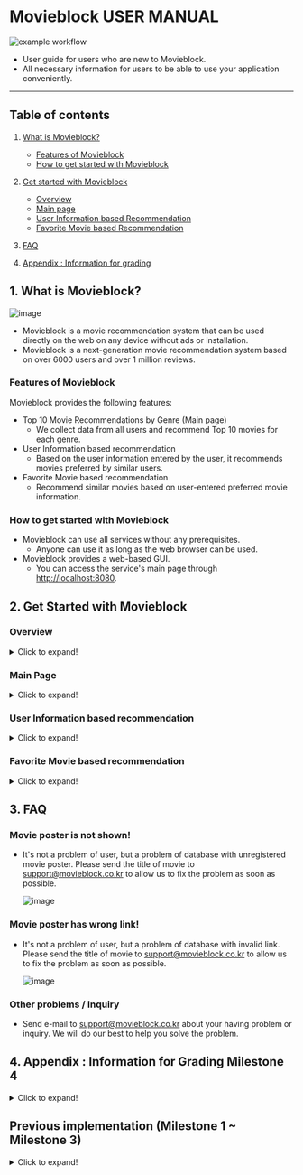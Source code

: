 # Movieblock USER MANUAL

![example workflow](https://github.com/rocky112358/UNIST_CSE364_Group2/actions/workflows/maven.yml/badge.svg)
* User guide for users who are new to Movieblock.
* All necessary information for users to be able to use your application conveniently.

---

## Table of contents
1. [What is Movieblock?](https://github.com/rocky112358/UNIST_CSE364_Group2#1-what-is-movieblock)
    - [Features of Movieblock](https://github.com/rocky112358/UNIST_CSE364_Group2#features-of-movieblock)
    - [How to get started with Movieblock](https://github.com/rocky112358/UNIST_CSE364_Group2#how-to-get-started-with-movieblock)

2. [Get started with Movieblock](https://github.com/rocky112358/UNIST_CSE364_Group2#2-get-started-with-movieblock)
    - [Overview](https://github.com/rocky112358/UNIST_CSE364_Group2#overview)
    - [Main page](https://github.com/rocky112358/UNIST_CSE364_Group25#main-page)
    - [User Information based Recommendation](https://github.com/rocky112358/UNIST_CSE364_Group2#user-information-based-recommendation)
    - [Favorite Movie based Recommendation](https://github.com/rocky112358/UNIST_CSE364_Group2#user-information-based-recommendation)

3. [FAQ](https://github.com/rocky112358/UNIST_CSE364_Group2#3-faq)

4. [Appendix : Information for grading](https://github.com/rocky112358/UNIST_CSE364_Group2#4-appendix--information-for-grading-milestone-4)

## 1. What is Movieblock?
![image](https://user-images.githubusercontent.com/17242507/122660827-79f52600-d1bf-11eb-8aae-2599b7453065.png)
- Movieblock is a movie recommendation system that can be used directly on the web on any device without ads or installation.
- Movieblock is a next-generation movie recommendation system based on over 6000 users and over 1 million reviews.

### Features of Movieblock
Movieblock provides the following features:
- Top 10 Movie Recommendations by Genre (Main page)
    - We collect data from all users and recommend Top 10 movies for each genre.
- User Information based recommendation
    - Based on the user information entered by the user, it recommends movies preferred by similar users.
- Favorite Movie based recommendation
    - Recommend similar movies based on user-entered preferred movie information.

### How to get started with Movieblock
- Movieblock can use all services without any prerequisites.
    - Anyone can use it as long as the web browser can be used.
- Movieblock provides a web-based GUI.
    - You can access the service's main page through [http://localhost:8080](http://localhost:8080/).

## 2. Get Started with Movieblock

### Overview

<details>
  <summary> Click to expand! </summary>
    
- Main Page
    
    ![image](https://user-images.githubusercontent.com/32671177/122660997-efadc180-d1c0-11eb-91c5-680d3de1b623.png)
    
    ① Move to Home
    
    ② Move to Recommendation by User Information
    
    ③ Move to Recommendation by Favorite Movie

- Recommendation by User Information
    
    ![image](https://user-images.githubusercontent.com/32671177/122661004-05bb8200-d1c1-11eb-80ec-001ca50e09f6.png)
    
    ① "Gender" dropdown list

    ② "Age" input field

    ③ "Occupation" dropdown list

    ④ "Genre" select checkbox

- Recommendation by Favorite Movie
    
    ![image](https://user-images.githubusercontent.com/32671177/122663109-1674f380-d1d3-11eb-98d2-50779991ae30.png)
    
    ① "Title" input field

    ② "Number of Movies" input field

</details>    
    
### Main Page

<details>
  <summary> Click to expand! </summary>
    
1. Open web browser and connect [http://localhost:8080](http://localhost:8080/index.html%EC%9C%BC%EB%A1%9C)

    ![image](https://user-images.githubusercontent.com/32671177/122661063-7793cb80-d1c1-11eb-8004-ea6dcf67ed61.png)

2. After few seconds, 10 high rated movies for each genres are recommended.

    ![image](https://user-images.githubusercontent.com/32671177/122661099-ce99a080-d1c1-11eb-921a-f881f51f7daa.png)

3. Click the movie poster to see IMDb page of that movie.

    ![image](https://user-images.githubusercontent.com/32671177/122661078-9befa800-d1c1-11eb-961a-15cc5e1a7f5f.png)

4. Click the menu on the top navigation bar to move between pages.

    ![image](https://user-images.githubusercontent.com/32671177/122661081-a316b600-d1c1-11eb-83ef-5d3b2b018e27.png)

</details>

### User Information based recommendation

<details>
  <summary> Click to expand! </summary>

1. Click "Recommend by User Information" menu.

    ![image](https://user-images.githubusercontent.com/32671177/122661138-351ebe80-d1c2-11eb-8c0e-c006418094ee.png)

2. Select/input "Gender", "Age", "Occupation" of the target user from dropdown lists. (Optional)

    ![image](https://user-images.githubusercontent.com/32671177/122661150-45cf3480-d1c2-11eb-86cc-f2c45cff2531.png)

    ![image](https://user-images.githubusercontent.com/32671177/122661153-4cf64280-d1c2-11eb-8921-c209c595d5ec.png)

    ![image](https://user-images.githubusercontent.com/32671177/122661159-54b5e700-d1c2-11eb-9430-bcc17cf6cdd4.png)

3. Select "Preferred Genre" from checkbox. If you select some genres, the movie which contains the genre will be recommended. (Optional) If you don't select any genre, it is treated as if all genres are selected.

    ![image](https://user-images.githubusercontent.com/32671177/122661196-921a7480-d1c2-11eb-83e2-f3215c761eb1.png)
    
    ![image](https://user-images.githubusercontent.com/32671177/122661202-9fcffa00-d1c2-11eb-8d21-2930cda61d8c.png)

4. Click "Search" button.
    
5. After short loading, 10 movies that are highly rated by similar users are recommended.

    ![image](https://user-images.githubusercontent.com/32671177/122661210-af4f4300-d1c2-11eb-9e3e-55a5d3bde002.png)

6. Click the movie poster to see detail information of that movie at IMDb.

</details>
    
### Favorite Movie based recommendation

<details>
  <summary> Click to expand! </summary>

1. Click "Recommend by Favorite Movie" menu.

    ![image](https://user-images.githubusercontent.com/32671177/122661316-fdb11180-d1c3-11eb-9d40-5eee8dd1f3a4.png)

2. Type the title of your favorite movie in "Title" field. For convenient and accurate input, autocomplete is supported.

    ![image](https://user-images.githubusercontent.com/32671177/122661319-07d31000-d1c4-11eb-82ed-04497ad15569.png)

3. Enter the number of movies to be recommended in "Number of Movies" field.

    ![image](https://user-images.githubusercontent.com/32671177/122661322-13263b80-d1c4-11eb-80ae-13b596f17d82.png)

4. Click "Search" button.

    ![image](https://user-images.githubusercontent.com/32671177/122661330-2fc27380-d1c4-11eb-9eeb-528005dec8a2.png)

5. After short loading, movies similar to the ones you enjoyed are recommended, based on the genre of the movie.

    ![image](https://user-images.githubusercontent.com/32671177/122661336-38b34500-d1c4-11eb-88ee-6ae3fde855e6.png)

6. Click the movie poster to see detail information of that movie at IMDb.

    ![image](https://user-images.githubusercontent.com/32671177/122661343-4072e980-d1c4-11eb-976f-6a64e8450018.png)

</details>    
    
## 3. FAQ

### Movie poster is not shown!

- It's not a problem of user, but a problem of database with unregistered movie poster. Please send the title of movie to [support@movieblock.co.kr](mailto:support@movieblock.co.kr) to allow us to fix the problem as soon as possible.

    ![image](https://user-images.githubusercontent.com/32671177/122661357-6a2c1080-d1c4-11eb-9e34-476c5083f72e.png)

### Movie poster has wrong link!

- It's not a problem of user, but a problem of database with invalid link. Please send the title of movie to [support@movieblock.co.kr](mailto:support@movieblock.co.kr) to allow us to fix the problem as soon as possible.

    ![image](https://user-images.githubusercontent.com/32671177/122661360-72844b80-d1c4-11eb-8669-9a5360275276.png)

### Other problems / Inquiry

- Send e-mail to [support@movieblock.co.kr](mailto:support@movieblock.co.kr) about your having problem or inquiry. We will do our best to help you solve the problem.

## 4. Appendix : Information for Grading Milestone 4
<details>
  <summary> Click to expand! </summary>

### Structure of Program
```bash
.
├── data
│   ├── links.dat
│   ├── movies.dat
│   ├── ratings.dat
│   └── users.dat
├── Dockerfile
├── pom.xml
├── README.md
├── ROOT.war
├── run.sh
└── src
    ├── main
    │   ├── java
    │   │   └── se
    │   │       └── group2
    │   │           ├── ApiError.java
    │   │           ├── Application.java
    │   │           ├── CsvToMongoJob.java
    │   │           ├── InvalidInputException.java
    │   │           ├── LinkFieldSetMapper.java
    │   │           ├── Link.java
    │   │           ├── LinkRepository.java
    │   │           ├── MovieblockController.java
    │   │           ├── Movieblock.java
    │   │           ├── MovieFieldSetMapper.java
    │   │           ├── Movie.java
    │   │           ├── MoviePosterFieldSetMapper.java
    │   │           ├── MoviePoster.java
    │   │           ├── MoviePosterRepository.java
    │   │           ├── MovieRecommendationInput.java
    │   │           ├── MovieRepository.java
    │   │           ├── RatingFieldSetMapper.java
    │   │           ├── Rating.java
    │   │           ├── RatingRepository.java
    │   │           ├── RecommendationEngine.java
    │   │           ├── RecommendationOutput.java
    │   │           ├── UserFieldSetMapper.java
    │   │           ├── User.java
    │   │           ├── UserRecommendationInput.java
    │   │           └── UserRepository.java
    │   └── resources
    │       ├── application.properties
    │       ├── links.csv
    │       ├── movie_poster.csv
    │       ├── movies.csv
    │       ├── public
    │       │   ├── favorite.html
    │       │   ├── index.css
    │       │   ├── index.html
    │       │   └── user.html
    │       ├── ratings.csv
    │       └── users.csv
    └── test
        └── java
            └── se
                └── group2
                    ├── ApplicationIT.java
                    ├── MovieblockControllerTest.java
                    ├── MovieblockTest.java
                    └── RecommendationEngineTest.java

12 directories, 48 files
```
### How to check the milestone
#### For part 1
* DB setup can be checked in the same way as part2 and part3

#### How to check part 1 with run.sh (optional)

(1) Server-side
```
$ docker build -t mile4 .
$ docker run -it -p 8080:8080 mile4 /bin/bash
root@06bec8c66c26:~/project# . run.sh
```

(2) Client-side (Another Terminal)
```
curl http://localhost:8080/movies
```

#### For part 2, part 3
(1) Server-side
```bash
$ docker build -t mile4 .
$ docker run -d -p 8080:8080 mile4
```

```bash
$ ls
Dockerfile ROOT.war run.sh

$ docker build -t mile4 .
Sending build context to Docker daemon  108.9MB
Step 1/27 : FROM ubuntu:20.04
 ---> 4dd97cefde62
Step 2/27 : ARG DEBIAN_FRONTEND="noninteractive"
 ---> Running in 4224998c0774
Removing intermediate container 4224998c0774
 ---> 716a51198913
Step 3/27 : RUN apt-get update
 ---> Running in bdca8ee19ed2
Get:1 http://archive.ubuntu.com/ubuntu focal InRelease [265 kB]
Get:2 http://security.ubuntu.com/ubuntu focal-security InRelease [114 kB]
Get:3 http://security.ubuntu.com/ubuntu focal-security/main amd64 Packages [884 kB]

...

Step 24/27 : RUN echo '/bin/bash' >> /root/project/start.sh
 ---> Running in 6bc70a4bbb5a
Removing intermediate container 6bc70a4bbb5a
 ---> 956a7ee482f4
Step 25/27 : RUN chmod a+x /root/project/start.sh
 ---> Running in 986164284b09
Removing intermediate container 986164284b09
 ---> 7e4d31c69f93
Step 26/27 : CMD ["/root/project/start.sh"]
 ---> Running in 45054729980b
Removing intermediate container 45054729980b
 ---> cb62209adee9
Step 27/27 : ENTRYPOINT ["/bin/bash", "-c"]
 ---> Running in bb51892c77ba
Removing intermediate container bb51892c77ba
 ---> 6a199c37b69c
Successfully built 6a199c37b69c
Successfully tagged mile4:latest

$ docker run -d -p 8080:8080 mile4
f0f9d1ec307b1bd009b9fe287d1409b2760049a3eafc97ed059d3507a203c51f

$
```

(2) Client-side
* Access Movieblock in a web browser by visiting http://localhost:8080/

#### For part 4
Check 
* https://github.com/rocky112358/UNIST_CSE364_Group2/tree/main/.github/workflows
* https://github.com/rocky112358/UNIST_CSE364_Group2/commits/main

#### For part 5
Read
* https://github.com/rocky112358/UNIST_CSE364_Group2/blob/main/README.md
    
</details>

## Previous implementation (Milestone 1 ~ Milestone 3)
<details>
  <summary> Click to expand! </summary>

## ~~Milestone 3~~ (Deprecated)
<details>
  <summary> Click to expand! </summary>

> **This program no longer behaves like **How to run the program** described below in the lastest commit. (as of June 20, 2021)**
> **This version is tagged as "milestone-3" and you may checkout if you like.**
    
### What did we do
#### Repository structure
```
.
├── data
│   ├── links.dat
│   ├── movies.dat
│   ├── ratings.dat
│   └── users.dat
├── Dockerfile
├── pom.xml
├── README.md
├── run.sh
└── src
    ├── main
    │   └── java
    │       └── se
    │           └── group2
    │               ├── ApiError.java
    │               ├── Application.java
    │               ├── InvalidInputException.java
    │               ├── MovieblockController.java
    │               ├── Movieblock.java
    │               ├── MovieRecommendationInput.java
    │               ├── RecommendationEngine.java
    │               ├── RecommendationOutput.java
    │               └── UserRecommendationInput.java
    └── test
        └── java
            └── se
                └── group2
                    ├── ApplicationIT.java
                    ├── MovieblockControllerTest.java
                    ├── MovieblockTest.java
                    └── RecommendationEngineTest.java

10 directories, 21 files
```
We implemented REST APIs for recommending movies using Spring Framework.

### How our recommendation algorithm works

#### About implementation
The recommendation algorithm is almost the same as in Milestone 2. ([Algorithm Description](https://github.com/rocky112358/UNIST_CSE364_Group2/tree/main#about-our-algorithm-design
)) 

One difference is that when a movie title is entered as the input, it looks for the genre of the movie in `movies.dat` and recommends popular movies of the genre regardless of gender, age, or occupation.

If a limit is given, "limit" number of movies are printed, chosen from most popular. If not, top 10 movies are printed by default.

### How to install the program
1. Download Dockerfile and run.sh from Blackboard.

2. Put dockerfile and run.sh in the same directory path, build the image, and run the container.
```text
$ docker build -t milestone3 .

Sending build context to Docker daemon  31.44MB
Step 1/9 : FROM ubuntu:20.04
 ---> 4dd97cefde62
Step 2/9 : ARG DEBIAN_FRONTEND="noninteractive"
 ---> Running in 008b87e642bb
Removing intermediate container 008b87e642bb
 ---> 9b39fb815563
Step 3/9 : RUN apt-get update
 ---> Running in 66b60d257f60
Get:1 http://security.ubuntu.com/ubuntu focal-security InRelease [114 kB]
Get:2 http://archive.ubuntu.com/ubuntu focal InRelease [265 kB]
Get:3 http://security.ubuntu.com/ubuntu focal-security/main amd64 Packages [829 kB]
Get:4 http://archive.ubuntu.com/ubuntu focal-updates InRelease [114 kB]
Get:5 http://security.ubuntu.com/ubuntu focal-security/universe amd64 Packages [716 kB]
Get:6 http://security.ubuntu.com/ubuntu focal-security/restricted amd64 Packages [274 kB]
Get:7 http://security.ubuntu.com/ubuntu focal-security/multiverse amd64 Packages [27.6 kB]
Get:8 http://archive.ubuntu.com/ubuntu focal-backports InRelease [101 kB]
Get:9 http://archive.ubuntu.com/ubuntu focal/main amd64 Packages [1275 kB]
Get:10 http://archive.ubuntu.com/ubuntu focal/multiverse amd64 Packages [177 kB]
Get:11 http://archive.ubuntu.com/ubuntu focal/universe amd64 Packages [11.3 MB]
Get:12 http://archive.ubuntu.com/ubuntu focal/restricted amd64 Packages [33.4 kB]
Get:13 http://archive.ubuntu.com/ubuntu focal-updates/restricted amd64 Packages [299 kB]
Get:14 http://archive.ubuntu.com/ubuntu focal-updates/main amd64 Packages [1246 kB]
Get:15 http://archive.ubuntu.com/ubuntu focal-updates/multiverse amd64 Packages [29.8 kB]
Get:16 http://archive.ubuntu.com/ubuntu focal-updates/universe amd64 Packages [973 kB]
Get:17 http://archive.ubuntu.com/ubuntu focal-backports/universe amd64 Packages [4305 B]
Fetched 17.8 MB in 7s (2722 kB/s)
Reading package lists...
Removing intermediate container 66b60d257f60
 ---> 6e63a3a16227
Step 4/9 : RUN apt-get -y install vim git openjdk-11-jdk maven curl

...

done.
done.
Removing intermediate container 7fda52e27c8a
 ---> 7419a62837c9
Step 5/9 : RUN mkdir -p /root/project
 ---> Running in c7e1f4572294
Removing intermediate container c7e1f4572294
 ---> 1cb22177da3c
Step 6/9 : WORKDIR /root/project
 ---> Running in 5083ce0a8d8c
Removing intermediate container 5083ce0a8d8c
 ---> fa78bbfdeffd
Step 7/9 : COPY run.sh /root/project
 ---> 5b7a4d166652
Step 8/9 : RUN chmod 755 run.sh
 ---> Running in 7e4030ce7ab5
Removing intermediate container 7e4030ce7ab5
 ---> e750116ef5ec
Step 9/9 : RUN /bin/bash
 ---> Running in dd6a09bd56f3
Removing intermediate container dd6a09bd56f3
 ---> 8c2337ae710e
Successfully built 8c2337ae710e
Successfully tagged milestone3:latest

$ docker run -it milestone3
root@6738818f1e19:~/project#

```
3. Execute run.sh in container. (About 10 minutes)
```text
root@[containerID]:~/project# . run.sh 
Cloning into 'UNIST_CSE364_Group2'...
Username for 'https://github.com': [your username]
Password for 'https://[your username]@github.com': [your password]

...

[INFO] Building jar: /root/project/UNIST_CSE364_Group2/target/cse364-project-1.0-SNAPSHOT-jar-with-dependencies.jar
[INFO] ------------------------------------------------------------------------
[INFO] BUILD SUCCESS
[INFO] ------------------------------------------------------------------------
[INFO] Total time:  06:38 min
[INFO] Finished at: 2021-05-24T14:25:00Z
[INFO] ------------------------------------------------------------------------


  .   ____          _            __ _ _
 /\\ / ___'_ __ _ _(_)_ __  __ _ \ \ \ \
( ( )\___ | '_ | '_| | '_ \/ _` | \ \ \ \
 \\/  ___)| |_)| | | | | || (_| |  ) ) ) )
  '  |____| .__|_| |_|_| |_\__, | / / / /
 =========|_|==============|___/=/_/_/_/
 :: Spring Boot ::       (v2.3.10.RELEASE)

2021-05-24 14:25:01.675  INFO 522 --- [           main] se.group2.Application                    : Starting Application on 6738818f1e19 with PID 522 (/root/project/UNIST_CSE364_Group2/target/cse364-project-1.0-SNAPSHOT.jar started by root in /root/project/UNIST_CSE364_Group2)
2021-05-24 14:25:01.678  INFO 522 --- [           main] se.group2.Application                    : No active profile set, falling back to default profiles: default
2021-05-24 14:25:02.629  INFO 522 --- [           main] o.s.b.w.embedded.tomcat.TomcatWebServer  : Tomcat initialized with port(s): 8080 (http)
2021-05-24 14:25:02.641  INFO 522 --- [           main] o.apache.catalina.core.StandardService   : Starting service [Tomcat]
2021-05-24 14:25:02.642  INFO 522 --- [           main] org.apache.catalina.core.StandardEngine  : Starting Servlet engine: [Apache Tomcat/9.0.45]
2021-05-24 14:25:02.705  INFO 522 --- [           main] o.a.c.c.C.[Tomcat].[localhost].[/]       : Initializing Spring embedded WebApplicationContext
2021-05-24 14:25:02.705  INFO 522 --- [           main] w.s.c.ServletWebServerApplicationContext : Root WebApplicationContext: initialization completed in 972 ms
2021-05-24 14:25:02.887  INFO 522 --- [           main] o.s.s.concurrent.ThreadPoolTaskExecutor  : Initializing ExecutorService 'applicationTaskExecutor'
2021-05-24 14:25:03.032  INFO 522 --- [           main] o.s.b.w.embedded.tomcat.TomcatWebServer  : Tomcat started on port(s): 8080 (http) with context path ''
2021-05-24 14:25:03.044  INFO 522 --- [           main] se.group2.Application                    : Started Application in 1.752 seconds (JVM running for 2.123)
...
```

### How to run the program
1. After installing the program, you need to access another terminal session in the same server.
2. Check if docker container which is running Spring web server is running normally by using another terminal.
3. Approach to docker container by using command below in another terminal.
```
docker ps - a | grep image_name
docker exec -it container_name bash
```
![image](https://user-images.githubusercontent.com/17242507/119365548-fbee4e00-bcea-11eb-910e-9c58658f297b.png)

4. You can use recommendation system using curl command in docker container.
> Please note that the URL address changes depending on which function you are using.

#### Part I: Recommend Top 10 movies given user data (gender, age, occupation, genres)
```
# In part I, given a user data, It provides a REST API that shows a list of top 10 recommended movies for a given user.

curl -X GET http://localhost:8080/users/recommendations -H 'Content-type:application/json' -d '{"gender": user_gender, "age": user_age, "occupation": user_occupation, "genres": user_genres}'
```
* In part I, "gender", "age", "occupation", "genres" must be all listed. If not, error will be returned.
```
# Missing Gender
root@c910a6e3e87b:~/project# curl -X GET http://localhost:8080/users/recommendations -H 'Content-type:application/json' -d '{"age": "25", "occupation": "Grad student", "genres": "Action|War"}'
{"error":"invalid input","message":"Error: Gender input is not given","statusCode":400}

# Missing Age
root@c910a6e3e87b:~/project# curl -X GET http://localhost:8080/users/recommendations -H 'Content-type:application/json' -d '{"gender": "F", "occupation": "Grad student", "genres": "Action|War"}'
{"error":"invalid input","message":"Error: Age input is not given","statusCode":400}

# Missing occupation
root@c910a6e3e87b:~/project# curl -X GET http://localhost:8080/users/recommendations -H 'Content-type:application/json' -d '{"gender": "F", "age": "25", "genres": "Action|War"}'
{"error":"invalid input","message":"Error: Occupation input is not given","statusCode":400}

# Missing Genres
root@c910a6e3e87b:~/project# curl -X GET http://localhost:8080/users/recommendations -H 'Content-type:application/json' -d '{"gender": "F", "age": "25", "occupation": "Grad student"}'
{"error":"invalid input","message":"Error: Genres input is not given","statusCode":400}
```

* In Part I, If you want to search all cases, use "" for user data on any field.
```
root@c910a6e3e87b:~/project# curl -X GET http://localhost:8080/users/recommendations -H 'Content-type:application/json' -d '{"gender": "", "age": "", "occupation": "", "genres": ""}'
[{"title":"I Am Cuba (Soy Cuba/Ya Kuba) (1964)","genres":"drama","imdb":"http://www.imdb.com/title/tt0058604"},{"title":"Lamerica (1994)","genres":"drama","imdb":"http://www.imdb.com/title/tt0110299"},{"title":"Apple, The (Sib) (1998)","genres":"drama","imdb":"http://www.imdb.com/title/tt0156901"},{"title":"Sanjuro (1962)","genres":"action|adventure","imdb":"http://www.imdb.com/title/tt0056443"},{"title":"Seven Samurai (The Magnificent Seven) (Shichinin no samurai) (1954)","genres":"action|drama","imdb":"http://www.imdb.com/title/tt0047478"},{"title":"Shawshank Redemption, The (1994)","genres":"drama","imdb":"http://www.imdb.com/title/tt0111161"},{"title":"Godfather, The (1972)","genres":"action|crime|drama","imdb":"http://www.imdb.com/title/tt0068646"},{"title":"Close Shave, A (1995)","genres":"animation|comedy|thriller","imdb":"http://www.imdb.com/title/tt0112691"},{"title":"Usual Suspects, The (1995)","genres":"crime|thriller","imdb":"http://www.imdb.com/title/tt0114814"},{"title":"Schindler's List (1993)","genres":"drama|war","imdb":"http://www.imdb.com/title/tt0108052"}]
```

* In Part I, Gender can have one of two values: F, M.
> If an incorrect value is entered for the gender, an error is displayed.
```
root@c910a6e3e87b:~/project# curl -X GET http://localhost:8080/users/recommendations -H 'Content-type:application/json' -d '{"gender": "D", "age": "", "occupation": "", "genres": "action|war"}'
{"error":"invalid input","message":"Error: Invalid Gender Input","statusCode":400}
```

* In the case of age (Part I), you can enter 0 or a decimal positive integer.
It is possible to enter a value that is accepted as a decimal positive number in [parseInt]( https://docs.oracle.com/javase/7/docs/api/java/lang/Integer.html#parseInt(java.lang.String) ).
> If an incorrect value is entered for the age, an error is displayed.
```
root@c910a6e3e87b:~/project# curl -X GET http://localhost:8080/users/recommendations -H 'Content-type:application/json' -d '{"gender": "", "age": "-123", "occupation": "", "genres": "action|war"}'
{"error":"invalid input","message":"Error: Invalid Age Input","statusCode":400}
```

* In Part I, an occupation can be only one of the values below:
```
other
academic
educator
artist
clerical
admin
collegestudent
gradstudent
grad student
customerservice
customer service
doctor
healthcare
health care
executive
managerial
farmer
homemaker
k-12student
k-12 student
lawyer
programmer
retired
sales
marketing
scientist
self-employed
technician
engineer
tradesman
craftsman
unemployed
writer
```

* List of availble genre (Part I):
```
action
adventure
animation
children's
comedy
crime
documentary
drama
fantasy
film-noir
horror
musical
mystery
romance
sci-fi
thriller
war
western
```

* In Part I, user_genres supports multiple search. (ex. "Action|Animation")
a list of genres can contain words below, with | as delimiter.
Note that for the category input, “|” means “or”, not “and”.
For example, for a category input “Action|Comedy”, the user likes those movies categorized to either Action or Comedy, not both Action and Comedy.
```
root@c910a6e3e87b:~/project# curl -X GET http://localhost:8080/users/recommendations -H 'Content-type:application/json' -d '{"gender": "", "age": "", "occupation": "", "genres": "action|war"}'
[{"title":"Sanjuro (1962)","genres":"action|adventure","imdb":"http://www.imdb.com/title/tt0056443"},{"title":"Seven Samurai (The Magnificent Seven) (Shichinin no samurai) (1954)","genres":"action|drama","imdb":"http://www.imdb.com/title/tt0047478"},{"title":"Godfather, The (1972)","genres":"action|crime|drama","imdb":"http://www.imdb.com/title/tt0068646"},{"title":"Schindler's List (1993)","genres":"drama|war","imdb":"http://www.imdb.com/title/tt0108052"},{"title":"Raiders of the Lost Ark (1981)","genres":"action|adventure","imdb":"http://www.imdb.com/title/tt0082971"},{"title":"Paths of Glory (1957)","genres":"drama|war","imdb":"http://www.imdb.com/title/tt0050825"},{"title":"Star Wars: Episode IV - A New Hope (1977)","genres":"action|adventure|fantasy|sci-fi","imdb":"http://www.imdb.com/title/tt0076759"},{"title":"Dr. Strangelove or: How I Learned to Stop Worrying and Love the Bomb (1963)","genres":"sci-fi|war","imdb":"http://www.imdb.com/title/tt0057012"},{"title":"Casablanca (1942)","genres":"drama|romance|war","imdb":"http://www.imdb.com/title/tt0034583"},{"title":"Lawrence of Arabia (1962)","genres":"adventure|war","imdb":"http://www.imdb.com/title/tt0056172"}]
```

* In Part I, user data are case insensitive.
```
root@c910a6e3e87b:~/project# curl -X GET http://localhost:8080/users/recommendations -H 'Content-type:application/json' -d '{"gender": "f", "age": "25", "occupation": "GRADSTUDENT", "genres": "ActioN|WaR"}'
[{"title":"Schindler's List (1993)","genres":"drama|war","imdb":"http://www.imdb.com/title/tt0108052"},{"title":"Godfather, The (1972)","genres":"action|crime|drama","imdb":"http://www.imdb.com/title/tt0068646"},{"title":"Sanjuro (1962)","genres":"action|adventure","imdb":"http://www.imdb.com/title/tt0056443"},{"title":"Raiders of the Lost Ark (1981)","genres":"action|adventure","imdb":"http://www.imdb.com/title/tt0082971"},{"title":"Star Wars: Episode IV - A New Hope (1977)","genres":"action|adventure|fantasy|sci-fi","imdb":"http://www.imdb.com/title/tt0076759"},{"title":"Seven Samurai (The Magnificent Seven) (Shichinin no samurai) (1954)","genres":"action|drama","imdb":"http://www.imdb.com/title/tt0047478"},{"title":"Casablanca (1942)","genres":"drama|romance|war","imdb":"http://www.imdb.com/title/tt0034583"},{"title":"Princess Bride, The (1987)","genres":"action|adventure|comedy|romance","imdb":"http://www.imdb.com/title/tt0093779"},{"title":"Dr. Strangelove or: How I Learned to Stop Worrying and Love the Bomb (1963)","genres":"sci-fi|war","imdb":"http://www.imdb.com/title/tt0057012"},{"title":"Saving Private Ryan (1998)","genres":"action|drama|war","imdb":"http://www.imdb.com/title/tt0120815"}]
```
#### Part II: Recommend movies given a movie title
```
# In Part II, given a user’s favorite movie title, It provide a REST API that shows a list of recommended movies that contains the given number of movies

curl -X GET http://localhost:8080/movies/recommendations -H 'Content-type:application/json' -d '{"title": "Toy Story (1995)"}'
curl -X GET http://localhost:8080/movies/recommendations -H 'Content-type:application/json' -d '{"title": "Toy Story (1995)", "limit" : positive_integer}'
```

* In part II, "title" must be listed. "limit" is optional.
> If there is no "title", or no movie in IMDb data matches with "title", error will be returned.
```
root@c910a6e3e87b:~/project# curl -X GET http://localhost:8080/movies/recommendations -H 'Content-type:application/json' -d '{"limit": 10}'
{"error":"invalid input","message":"Error: Title input not given","statusCode":400}
root@c910a6e3e87b:~/project# curl -X GET http://localhost:8080/movies/recommendations -H 'Content-type:application/json' -d '{"title": ""}'
{"error":"invalid input","message":"Error: Movie does not exist","statusCode":400}
root@c910a6e3e87b:~/project# curl -X GET http://localhost:8080/movies/recommendations -H 'Content-type:application/json' -d '{"title": "nongdamgom"}'
{"error":"invalid input","message":"Error: Movie does not exist","statusCode":400}
```

* "title" is case-sensitive. And must be perfectly matched with title in movie.dat (including space).
> Be careful when entering the movie title.
```
root@c910a6e3e87b:~/project# curl -X GET http://localhost:8080/movies/recommendations -H 'Content-type:application/json' -d '{"title": "Close Shave, A (1995)"}'
[{"title":"Usual Suspects, The (1995)","genres":"crime|thriller","imdb":"http://www.imdb.com/title/tt0114814"},{"title":"Wrong Trousers, The (1993)","genres":"animation|comedy","imdb":"http://www.imdb.com/title/tt0108598"},{"title":"Rear Window (1954)","genres":"mystery|thriller","imdb":"http://www.imdb.com/title/tt0047396"},{"title":"Third Man, The (1949)","genres":"mystery|thriller","imdb":"http://www.imdb.com/title/tt0041959"},{"title":"Wallace & Gromit: The Best of Aardman Animation (1996)","genres":"animation","imdb":"http://www.imdb.com/title/tt0118114"},{"title":"Sixth Sense, The (1999)","genres":"thriller","imdb":"http://www.imdb.com/title/tt0167404"},{"title":"Yojimbo (1961)","genres":"comedy|drama|western","imdb":"http://www.imdb.com/title/tt0055630"},{"title":"City Lights (1931)","genres":"comedy|drama|romance","imdb":"http://www.imdb.com/title/tt0021749"},{"title":"North by Northwest (1959)","genres":"drama|thriller","imdb":"http://www.imdb.com/title/tt0053125"},{"title":"General, The (1927)","genres":"comedy","imdb":"http://www.imdb.com/title/tt0017925"}]

# case-sensitive 
root@c910a6e3e87b:~/project# curl -X GET http://localhost:8080/movies/recommendations -H 'Content-type:application/json' -d '{"title": "close Shave, a (1995)"}'
{"error":"invalid input","message":"Error: Movie does not exist","statusCode":400}

# wrong space in title
root@c910a6e3e87b:~/project# curl -X GET http://localhost:8080/movies/recommendations -H 'Content-type:application/json' -d '{"title": "Close Shave, A(1995)"}'
{"error":"invalid input","message":"Error: Movie does not exist","statusCode":400}
```

* "limit" takes positive integer value [1 ~ 2147483647(MAX_INT)]. When not entered, it defaults to 10.
> If "limit" has wrong value, error will be returned. (ex. -10, 3.14159)
```
# defaults to 10
root@c910a6e3e87b:~/project# curl -X GET http://localhost:8080/movies/recommendations -H 'Content-type:application/json' -d '{"title": "Close Shave, A (1995)"}'
[{"title":"Usual Suspects, The (1995)","genres":"crime|thriller","imdb":"http://www.imdb.com/title/tt0114814"},{"title":"Wrong Trousers, The (1993)","genres":"animation|comedy","imdb":"http://www.imdb.com/title/tt0108598"},{"title":"Rear Window (1954)","genres":"mystery|thriller","imdb":"http://www.imdb.com/title/tt0047396"},{"title":"Third Man, The (1949)","genres":"mystery|thriller","imdb":"http://www.imdb.com/title/tt0041959"},{"title":"Wallace & Gromit: The Best of Aardman Animation (1996)","genres":"animation","imdb":"http://www.imdb.com/title/tt0118114"},{"title":"Sixth Sense, The (1999)","genres":"thriller","imdb":"http://www.imdb.com/title/tt0167404"},{"title":"Yojimbo (1961)","genres":"comedy|drama|western","imdb":"http://www.imdb.com/title/tt0055630"},{"title":"City Lights (1931)","genres":"comedy|drama|romance","imdb":"http://www.imdb.com/title/tt0021749"},{"title":"North by Northwest (1959)","genres":"drama|thriller","imdb":"http://www.imdb.com/title/tt0053125"},{"title":"General, The (1927)","genres":"comedy","imdb":"http://www.imdb.com/title/tt0017925"}]

# Set limit
root@c910a6e3e87b:~/project# curl -X GET http://localhost:8080/movies/recommendations -H 'Content-type:application/json' -d '{"title": "Close Shave, A (1995)", "limit":1}'
[{"title":"Usual Suspects, The (1995)","genres":"crime|thriller","imdb":"http://www.imdb.com/title/tt0114814"}]

# Wrong value
root@c910a6e3e87b:~/project# curl -X GET http://localhost:8080/movies/recommendations -H 'Content-type:application/json' -d '{"title": "Close Shave, A (1995)", "limit":-10}'
{"error":"invalid input","message":"Error: Invalid Limit Input (must be an positive integer)","statusCode":400}
```

* If you input "limit" extremely big, our recommendation returns as many movies as possible within the entered limit.
> There exists 3883 movies in IMDb, but movies with less than 5 reviews will be excluded from our recommendation.

* We do not re-recommend input movie as output.

### Roles of each member
Everyone has contributed to all parts. However in this part, we will mention the part that each has mainly contributed.
* 20151054 김동민: Implement recommendation algorithm and REST API
* 20151467 장동원: Write a test case, program test in docker, Write README
* 20171108 박다현: Debugging Project (edge-case input response)

---
</details>

## ~~Milestone 2~~ (Deprecated)

<details>
  <summary> Click to expand! </summary>

> **This program no longer behaves like **How to run the program** described below in the lastest commit. (as of May 23, 2021)**
> **This version is tagged as "milestone-2" and you may checkout if you like.**

### What did we do
#### Repository structure
```
.
├── data
│   ├── links.dat
│   ├── movies.dat
│   ├── ratings.dat
│   └── users.dat
├── Dockerfile
├── pom.xml
├── README.md
├── run.sh
└── src
    ├── main
    │   └── java
    │       └── se
    │           └── group2
    │               ├── Movieblock.java
    │               └── RecommendationEngine.java
    └── test
        └── java
            └── se
                └── group2
                    ├── MovieblockTest.java
                    └── RecommendationEngineTest.java

10 directories, 12 files

```
We implemented features that recommend Top 10 movies given user data and recommend Top 10 movies for given categories.

### How our recommendation algorithm works

#### About implementation

Our recommendation engine is implemented in RecomendationEngine.java (se.group2.RecommendationEngine)

The recommendation system takes 4 inputs, gender, age, occupation and genre(s), and the last one is optional.

When recommendMovies() method is called with the arguments above, it returns a list of Movies, a length of 10. The method loads data with default filenames if they are not loaded before being called. ([line 107-115](https://github.com/rocky112358/UNIST_CSE364_Group2/blob/9edf5288b0f565a2057b99027c13e57bb87b3330/src/main/java/se/group2/RecommendationEngine.java#L107-L115
))

Then gives score to each movie with an algorithm described as below. ([line 117-159](https://github.com/rocky112358/UNIST_CSE364_Group2/blob/9edf5288b0f565a2057b99027c13e57bb87b3330/src/main/java/se/group2/RecommendationEngine.java#L117-L159
))

Next, sort them in descending order by score. ([line 161-163](https://github.com/rocky112358/UNIST_CSE364_Group2/blob/9edf5288b0f565a2057b99027c13e57bb87b3330/src/main/java/se/group2/RecommendationEngine.java#L161-L163
))

Finally, iterating over the sorted list of movies, add the movie to 'recommendations' list, which is to be returned to the caller, until the size of it reaches 10. During the iteration, the movie rated less than 5 times or the movie which does not belong to the genre are excluded (if specified). ([line 165-185](https://github.com/rocky112358/UNIST_CSE364_Group2/blob/9edf5288b0f565a2057b99027c13e57bb87b3330/src/main/java/se/group2/RecommendationEngine.java#L165-L185
))

#### About our algorithm design

First, the engine divides the users into 8 groups and count number of users belong to each group. In the table below, Y means that the user has same property with the input user, and N means not. ([line 117-126](https://github.com/rocky112358/UNIST_CSE364_Group2/blob/9edf5288b0f565a2057b99027c13e57bb87b3330/src/main/java/se/group2/RecommendationEngine.java#L165-L185
))

```
  Same?  |  Gender | Age | Occupation
---------+---------+-----+------------
 Group 0 |      N  |   N |          N 
 Group 1 |      N  |   N |          Y 
 Group 2 |      N  |   Y |          N 
 Group 3 |      N  |   Y |          Y 
 Group 4 |      Y  |   N |          N 
 Group 5 |      Y  |   N |          Y 
 Group 6 |      Y  |   Y |          N 
 Group 7 |      Y  |   Y |          Y 
```

Before we introduce our algorithm, let's define a term 'groupRatio'. This is the ratio of each group among all users. groupRatio will have a value of 0 or more, but less than 1.

Now, iterate over ratings one by one and add score of the movie to corresponding variable. The score is slightly modified with a formula below before being added. `r` is the groupRatio of the group which the user made the rating belongs to.

![image](https://user-images.githubusercontent.com/6457345/116816565-6ead5300-ab9d-11eb-9cd9-6157eff6823f.png)

The weight will be closer to 1 if the group is larger, and close to e(=2.71828..., aka. Euler's number) if the group is smaller.

Sum up these weighted scores and divide them with the number of ratings of each movie to find the average. ([line 136-149](https://github.com/rocky112358/UNIST_CSE364_Group2/blob/9edf5288b0f565a2057b99027c13e57bb87b3330/src/main/java/se/group2/RecommendationEngine.java#L136-L149
))

What we think of in this algorithm is to emphasize evaluation of the user as there are fewer people who match the characteristics of the user given as input.

This recommendation system is in a situation where it is necessary to recommend movies only with the characteristics of the user without the user's previous viewing record or evaluation record data, which can be considered as a cold start. Therefore, we designed this algorithm because we had to find the biases of people that match the characteristics of the user given as input in the data we have, and we thought that movies that matches this should be recommended.

### How to install the program
1. Download Dockerfile and run.sh from Blackboard.

2. Put dockerfile and run.sh in the same directory path, build the image, and run the container.
```text
$ docker build -t milestone2 .

Sending build context to Docker daemon  31.15MB
Step 1/9 : FROM ubuntu:20.04
 ---> 4dd97cefde62
Step 2/9 : ARG DEBIAN_FRONTEND="noninteractive"
 ---> Running in 6ada22ed6bce
Removing intermediate container 6ada22ed6bce
 ---> d47094ab4f96
Step 3/9 : RUN apt-get update
 ---> Running in 07ba64ae9eb7
Get:1 http://security.ubuntu.com/ubuntu focal-security InRelease [109 kB]
Get:2 http://archive.ubuntu.com/ubuntu focal InRelease [265 kB]
Get:3 http://security.ubuntu.com/ubuntu focal-security/main amd64 Packages [783 kB]
Get:4 http://archive.ubuntu.com/ubuntu focal-updates InRelease [114 kB]
Get:5 http://security.ubuntu.com/ubuntu focal-security/restricted amd64 Packages [243 kB]
Get:6 http://security.ubuntu.com/ubuntu focal-security/multiverse amd64 Packages [21.7 kB]
Get:7 http://security.ubuntu.com/ubuntu focal-security/universe amd64 Packages [690 kB]
Get:8 http://archive.ubuntu.com/ubuntu focal-backports InRelease [101 kB]
Get:9 http://archive.ubuntu.com/ubuntu focal/main amd64 Packages [1275 kB]
Get:10 http://archive.ubuntu.com/ubuntu focal/universe amd64 Packages [11.3 MB]
Get:11 http://archive.ubuntu.com/ubuntu focal/restricted amd64 Packages [33.4 kB]
Get:12 http://archive.ubuntu.com/ubuntu focal/multiverse amd64 Packages [177 kB]
Get:13 http://archive.ubuntu.com/ubuntu focal-updates/main amd64 Packages [1198 kB]
Get:14 http://archive.ubuntu.com/ubuntu focal-updates/multiverse amd64 Packages [29.7 kB]
Get:15 http://archive.ubuntu.com/ubuntu focal-updates/restricted amd64 Packages [274 kB]
Get:16 http://archive.ubuntu.com/ubuntu focal-updates/universe amd64 Packages [958 kB]
Get:17 http://archive.ubuntu.com/ubuntu focal-backports/universe amd64 Packages [4305 B]
Fetched 17.6 MB in 7s (2608 kB/s)
Reading package lists...
Removing intermediate container 07ba64ae9eb7
 ---> 13694ac46d86
Step 4/9 : RUN apt-get -y install vim git openjdk-11-jdk maven

...

done.
done.
Removing intermediate container f3f6a6f02cf0
 ---> f8195c96554b
Step 5/9 : RUN mkdir -p /root/project
 ---> Running in 6781fd964858
Removing intermediate container 6781fd964858
 ---> 0fceea64ca56
Step 6/9 : WORKDIR /root/project
 ---> Running in 2608ae8e5c10
Removing intermediate container 2608ae8e5c10
 ---> 94d90805e25f
Step 7/9 : COPY run.sh /root/project
 ---> b0852ff8a386
Step 8/9 : RUN chmod 755 run.sh
 ---> Running in 7a14b0eaa489
Removing intermediate container 7a14b0eaa489
 ---> 4c8eca16cff0
Step 9/9 : RUN /bin/bash
 ---> Running in fd0f666e9ee9
Removing intermediate container fd0f666e9ee9
 ---> 8183698a46fa
Successfully built 8183698a46fa
Successfully tagged milestone2:latest

$ docker run -it milestone2
root@5eda5c29a68e:~/project#

```

3. Execute run.sh in container.
```text
root@[containerID]:~/project# . run.sh 
Cloning into 'UNIST_CSE364_Group2'...
Username for 'https://github.com': [your username]
Password for 'https://[your username]@github.com': [your password]
remote: Enumerating objects: 370, done.
remote: Counting objects: 100% (370/370), done.
remote: Compressing objects: 100% (165/165), done.
remote: Total 370 (delta 105), reused 308 (delta 67), pack-reused 0
Receiving objects: 100% (370/370), 5.80 MiB | 4.98 MiB/s, done.
Resolving deltas: 100% (105/105), done.
WARNING: An illegal reflective access operation has occurred
WARNING: Illegal reflective access by com.google.inject.internal.cglib.core.$ReflectUtils$1 (file:/usr/share/maven/lib/guice.jar) to method java.lang.ClassLoader.defineClass(java.lang.String,byte[],int,int,java.security.ProtectionDomain)
WARNING: Please consider reporting this to the maintainers of com.google.inject.internal.cglib.core.$ReflectUtils$1
WARNING: Use --illegal-access=warn to enable warnings of further illegal reflective access operations
WARNING: All illegal access operations will be denied in a future release
[INFO] Scanning for projects...
[INFO]
[INFO] ------------------------< unist:cse364-project >------------------------
[INFO] Building cse364-project 1.0-SNAPSHOT
[INFO] --------------------------------[ jar ]---------------------------------

...

-------------------------------------------------------
 T E S T S
-------------------------------------------------------
Running se.group2.MovieblockTest
Tests run: 15, Failures: 0, Errors: 0, Skipped: 0, Time elapsed: 8.094 sec
Running se.group2.RecommendationEngineTest
Tests run: 10, Failures: 0, Errors: 0, Skipped: 0, Time elapsed: 23.693 sec

Results :

Tests run: 25, Failures: 0, Errors: 0, Skipped: 0

...

[INFO] Installing /root/project/UNIST_CSE364_Group2/target/cse364-project-1.0-SNAPSHOT.jar to /root/.m2/repository/unist/cse364-project/1.0-SNAPSHOT/cse364-project-1.0-SNAPSHOT.jar
[INFO] Installing /root/project/UNIST_CSE364_Group2/pom.xml to /root/.m2/repository/unist/cse364-project/1.0-SNAPSHOT/cse364-project-1.0-SNAPSHOT.pom
[INFO] Installing /root/project/UNIST_CSE364_Group2/target/cse364-project-1.0-SNAPSHOT-jar-with-dependencies.jar to /root/.m2/repository/unist/cse364-project/1.0-SNAPSHOT/cse364-project-1.0-SNAPSHOT-jar-with-dependencies.jar
[INFO] ------------------------------------------------------------------------
[INFO] BUILD SUCCESS
[INFO] ------------------------------------------------------------------------
[INFO] Total time:  02:51 min
[INFO] Finished at: 2021-05-02T11:33:11Z
[INFO] ------------------------------------------------------------------------

I Am Cuba (Soy Cuba/Ya Kuba) (1964) (http://www.imdb.com/title/tt0058604)
Lamerica (1994) (http://www.imdb.com/title/tt0110299)
Apple, The (Sib) (1998) (http://www.imdb.com/title/tt0156901)
Sanjuro (1962) (http://www.imdb.com/title/tt0056443)
Seven Samurai (The Magnificent Seven) (Shichinin no samurai) (1954) (http://www.imdb.com/title/tt0047478)
Shawshank Redemption, The (1994) (http://www.imdb.com/title/tt0111161)
Godfather, The (1972) (http://www.imdb.com/title/tt0068646)
Close Shave, A (1995) (http://www.imdb.com/title/tt0112691)
Usual Suspects, The (1995) (http://www.imdb.com/title/tt0114814)
Schindler's List (1993) (http://www.imdb.com/title/tt0108052)

Sanjuro (1962) (http://www.imdb.com/title/tt0056443)
Raiders of the Lost Ark (1981) (http://www.imdb.com/title/tt0082971)
Star Wars: Episode IV - A New Hope (1977) (http://www.imdb.com/title/tt0076759)
Lawrence of Arabia (1962) (http://www.imdb.com/title/tt0056172)
Great Escape, The (1963) (http://www.imdb.com/title/tt0057115)
Dersu Uzala (1974) (http://www.imdb.com/title/tt0071411)
Princess Bride, The (1987) (http://www.imdb.com/title/tt0093779)
Star Wars: Episode V - The Empire Strikes Back (1980) (http://www.imdb.com/title/tt0080684)
Treasure of the Sierra Madre, The (1948) (http://www.imdb.com/title/tt0040897)
African Queen, The (1951) (http://www.imdb.com/title/tt0043265)
root@5eda5c29a68e:~/project/UNIST_CSE364_Group2#
```

### How to run the program
After the installation, you can run the program with other args in the container:

```text
root@5eda5c29a68e:~/project/UNIST_CSE364_Group2# pwd
/root/project/UNIST_CSE364_Group2
root@5eda5c29a68e:~/project/UNIST_CSE364_Group2# java -cp target/cse364-project-1.0-SNAPSHOT-jar-with-dependencies.jar se.group2.Movieblock "F" "18" "k-12student"
Ed's Next Move (1996) (http://www.imdb.com/title/tt0116167)
Apple, The (Sib) (1998) (http://www.imdb.com/title/tt0156901)
I Am Cuba (Soy Cuba/Ya Kuba) (1964) (http://www.imdb.com/title/tt0058604)
N?nette et Boni (1996) (http://www.imdb.com/title/tt0117221)
Eighth Day, The (Le Huiti?me jour ) (1996) (http://www.imdb.com/title/tt0116581)
Shawshank Redemption, The (1994) (http://www.imdb.com/title/tt0111161)
Close Shave, A (1995) (http://www.imdb.com/title/tt0112691)
Wrong Trousers, The (1993) (http://www.imdb.com/title/tt0108598)
Usual Suspects, The (1995) (http://www.imdb.com/title/tt0114814)
Schindler's List (1993) (http://www.imdb.com/title/tt0108052)
```

You can copy the command below and modify it:
```sh
java -cp target/cse364-project-1.0-SNAPSHOT-jar-with-dependencies.jar se.group2.Movieblock GENDER AGE OCCUPATION [GENRES]
```
* All arguments must be entered enclosed in quotation marks.

### Supported inputs and expected ouputs when inputs are not supported
The program takes 3 or 4 arguments, gender, age, occupation and a list of genres (optional).
> CAUTION! If you enter the genres argument, the genres argument cannot be empty.

First, Gender can have one of three values: F, M, and "".
In the case of blank, the movie is recommended regardless of gender.

```sh
# gender argument example
java -cp target/cse364-project-1.0-SNAPSHOT-jar-with-dependencies.jar se.group2.Movieblock "F" "" ""
java -cp target/cse364-project-1.0-SNAPSHOT-jar-with-dependencies.jar se.group2.Movieblock "M" "" ""
java -cp target/cse364-project-1.0-SNAPSHOT-jar-with-dependencies.jar se.group2.Movieblock "" "" ""
``` 

Gender arguments are case-insensitive.
```sh
# case-insensitive example
java -cp target/cse364-project-1.0-SNAPSHOT-jar-with-dependencies.jar se.group2.Movieblock "f" "" ""
```

If an incorrect value is entered for the gender, an error is displayed.
```sh
java -cp target/cse364-project-1.0-SNAPSHOT-jar-with-dependencies.jar se.group2.Movieblock "D" "" ""
Error: invalid gender input
```

Second, In the case of age, you can enter 0 or a decimal positive integer or "".
It is possible to enter a value that is accepted as a decimal positive number in [parseInt]( https://docs.oracle.com/javase/7/docs/api/java/lang/Integer.html#parseInt(java.lang.String) ).

In the case of blank, the movie is recommended regardless of age.

```sh
# age argument example
java -cp target/cse364-project-1.0-SNAPSHOT-jar-with-dependencies.jar se.group2.Movieblock "" "0" ""
java -cp target/cse364-project-1.0-SNAPSHOT-jar-with-dependencies.jar se.group2.Movieblock "" "100" ""
java -cp target/cse364-project-1.0-SNAPSHOT-jar-with-dependencies.jar se.group2.Movieblock "" "00253" ""
java -cp target/cse364-project-1.0-SNAPSHOT-jar-with-dependencies.jar se.group2.Movieblock "" "+10" ""
java -cp target/cse364-project-1.0-SNAPSHOT-jar-with-dependencies.jar se.group2.Movieblock "" "" ""
```

If an incorrect value is entered for the age, an error is displayed.
```sh
java -cp target/cse364-project-1.0-SNAPSHOT-jar-with-dependencies.jar se.group2.Movieblock "" "-15" ""
Error: invalid age input
java -cp target/cse364-project-1.0-SNAPSHOT-jar-with-dependencies.jar se.group2.Movieblock "" "16.1" "" #only integer
Error: invalid age input
```

Third, an occupation can be only one of the values below:
```
other
academic
educator
artist
clerical
admin
collegestudent
gradstudent
grad student
customerservice
customer service
doctor
healthcare
health care
executive
managerial
farmer
homemaker
k-12student
k-12 student
lawyer
programmer
retired
sales
marketing
scientist
self-employed
technician
engineer
tradesman
craftsman
unemployed
writer
```

```sh
java -cp target/cse364-project-1.0-SNAPSHOT-jar-with-dependencies.jar se.group2.Movieblock "" "" "gradstudent"
```

Occupation arguments are case-insensitive.
```sh
# case-insensitive example
java -cp target/cse364-project-1.0-SNAPSHOT-jar-with-dependencies.jar se.group2.Movieblock "" "" "GradsTudent"
```

If an incorrect value is entered for the occupation, an error is displayed.
```sh
java -cp target/cse364-project-1.0-SNAPSHOT-jar-with-dependencies.jar se.group2.Movieblock "" "" "dog"
Error: invalid occupation input
```

Fourth, a list of genres can be entered as an optional argument.
> CAUTION! If you enter the genres argument, the genres argument cannot be empty.

a list of genres can contain words below, with | as delimiter.
Note that for the category input, “|” means “or”, not “and”.
For example, for a category input “Action|Comedy”, the user likes those movies categorized to either Action or Comedy, not both Action and Comedy.

```sh
# multiple genres example
java -cp target/cse364-project-1.0-SNAPSHOT-jar-with-dependencies.jar se.group2.Movieblock "" "" "" "Action|Comedy"
``` 

List of availble genre:
```
action
adventure
animation
children's
comedy
crime
documentary
drama
fantasy
film-noir
horror
musical
mystery
romance
sci-fi
thriller
war
western
```

Genres arguments are case-insensitive.
```sh
# case-insensitive example
java -cp target/cse364-project-1.0-SNAPSHOT-jar-with-dependencies.jar se.group2.Movieblock "" "" "" "aniMation"
java -cp target/cse364-project-1.0-SNAPSHOT-jar-with-dependencies.jar se.group2.Movieblock "" "" "" "aniMation|CriMe"
```

If an incorrect value is entered for the genres, an error is displayed.
```sh
java -cp target/cse364-project-1.0-SNAPSHOT-jar-with-dependencies.jar se.group2.Movieblock "" "" "" "" #cannot empty
Error: invalid genre input
java -cp target/cse364-project-1.0-SNAPSHOT-jar-with-dependencies.jar se.group2.Movieblock "" "" "" "nongdamgom"
Error: invalid genre input
java -cp target/cse364-project-1.0-SNAPSHOT-jar-with-dependencies.jar se.group2.Movieblock "" "" "" "animation|kpop" # If at least one genre is wrong
Error: invalid genre input
```

### Roles of each member
Everyone has contributed to all parts. However in this part, we will mention the part that each has mainly contributed.
* 20151054 김동민: Implement recommendation algorithm (Part 1)
* 20151467 장동원: Write a test case, program test in docker (part 3)
* 20171108 박다현: Implement recommendation by genre input (Part 2)

---

</details>

## ~~Milestone 1~~ (Deprecated)

<details>
  <summary> Click to expand! </summary>

> **This program no longer behaves like **How to run the program** described below in the lastest commit. (as of May 2, 2021)**
> **This version is tagged as "milestone-1" and you may checkout if you like.**

### What did we do
#### Repository structure
```
.
├── data
│   ├── movies.dat
│   ├── ratings.dat
│   └── users.dat
├── Dockerfile
├── pom.xml
├── README.md
├── run.sh
└── src
    └── main
        └── java
            └── se
                └── group2
                    └── Movieblock.java
```

We implemented a program that takes 2 args from user input, a list of genres and an occupation, then prints the average score of the movie of the genre, by user of the occupation.

### How to install the program
1. Download Dockerfile and run.sh from Blackboard

2. Put dockerfile and run.sh in the same directory path, build the image, and run the container.
```bash
$ ls  # Dockerfile and run.sh should be in the same directory
Dockerfile run.sh
$ docker build -t group2 .
$ docker run -it group2
```

3. Execute run.sh in container.
```sh
root@[containerID]:~/project# . run.sh 
Cloning into 'UNIST_CSE364_Group2'...
Username for 'https://github.com': [your username]
Password for 'https://[your username]@github.com': [your password]
(mvn install runs)
(java program runs with two args: Adventure educator)
3.42427802252
root@[containerID]:~/project/UNIST_CSE364_Group2#
```

### How to run the program
After the installation, you can run the program with other args in the container: 

```sh
root@[containerID]:~/project/UNIST_CSE364_Group2# pwd
/root/project/UNIST_CSE364_Group2
root@[containerID]:~/project# java -cp target/cse364-project-1.0-SNAPSHOT-jar-with-dependencies.jar se.group2.Movieblock Comedy Artist
```
You can copy the command below and modify it:
```sh
java -cp target/cse364-project-1.0-SNAPSHOT-jar-with-dependencies.jar se.group2.Movieblock [a list of genres] [occupation]
```

The program takes exactly 2 arguments, a list of genres and an occupation, successively.

The arguments are case-insensitive.
```sh
# case-insensitive example
java -cp target/cse364-project-1.0-SNAPSHOT-jar-with-dependencies.jar se.group2.Movieblock hOrROr educator
```

First, a list of genres can contain words below, with | as delimiter.
When more than two words are passed, it is treated as an input to find movies which contains all of them.

***BE CAREFUL!*** When you want to pass more then two genres, quote them to avoid misinterpretation of bash, treating | character as a pipe.
```sh
# multiple arguments example
java -cp target/cse364-project-1.0-SNAPSHOT-jar-with-dependencies.jar se.group2.Movieblock "Adventure|Comedy" K-12student
``` 

List of availble genre:
```
action
adventure
animation
"children's"  # quote me!
comedy
crime
documentary
drama
fantasy
film-noir
horror
musical
mystery
romance
sci-fi
thriller
war
western
```

***BE CAREFUL!*** Please quote when passing "children's" as the first arg. Bash interprets this one as opening a single quote
```sh
# example
java -cp target/cse364-project-1.0-SNAPSHOT-jar-with-dependencies.jar se.group2.Movieblock "Children's" K-12student
``` 

Second, an occupation can be only one of the values below:
```
other
academic
educator
artist
clerical
admin
collegestudent
gradstudent
customerservice
doctor
healthcare
executive
managerial
farmer
homemaker
k-12student
lawyer
programmer
retired
sales
marketing
scientist
self-employed
technician
engineer
tradesman
craftsman
unemployed
writer
```

This program prints an error message when invalid arguments are passed, then exits with return code of `-1`
1. Number of arguments are incorrect: `"Error: 2 args are required"`
2. Invalid list of genres as passed: `"Error: invalid genre input"`
3. Invalid occupation is passed: `"Error: invalid occupation input"`
4. No movies with the list of genres: `"Error: There are no movies with that category(categories)"`

```sh
root@1684e8a105c0:~/project/UNIST_CSE364_Group2# java -cp target/cse364-project-1.0-SNAPSHOT-jar-with-dependencies.jar se.group2.Movieblock asdf              
Error: 2 args are required
root@1684e8a105c0:~/project/UNIST_CSE364_Group2# java -cp target/cse364-project-1.0-SNAPSHOT-jar-with-dependencies.jar se.group2.Movieblock abcdefghi educator
Error: invalid genre input
root@1684e8a105c0:~/project/UNIST_CSE364_Group2# java -cp target/cse364-project-1.0-SNAPSHOT-jar-with-dependencies.jar se.group2.Movieblock "adventure||animation" educator
Error: invalid genre input
root@1684e8a105c0:~/project/UNIST_CSE364_Group2# java -cp target/cse364-project-1.0-SNAPSHOT-jar-with-dependencies.jar se.group2.Movieblock adventure ceo
Error: invalid occupation input
root@1684e8a105c0:~/project/UNIST_CSE364_Group2# java -cp target/cse364-project-1.0-SNAPSHOT-jar-with-dependencies.jar se.group2.Movieblock "adventure|comedy|action|crime|animation" educator
Error: There are no movies with that category(categories)
```

### Roles of each member
20151054 김동민: Implement the logic of the average score calculation

20151467 장동원: Set up Docker environment, test image build

20171108 박다현: Download dataset, test input validation logic

</details>
</details>
